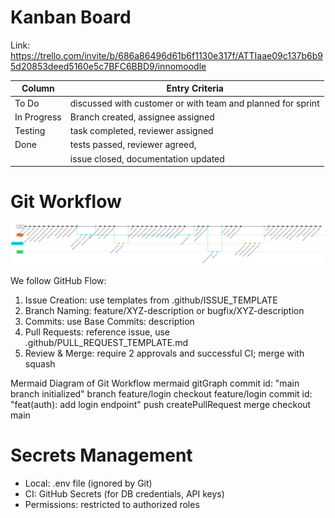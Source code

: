 # Kanban Board

Link: https://trello.com/invite/b/686a86496d61b6f1130e317f/ATTIaae09c137b6b95d20853deed5160e5c7BFC6BBD9/innomoodle

| Column          | Entry Criteria                                             |
| --------------- | ---------------------------------------------------------- |
| To Do           | discussed with customer or with team and planned for sprint|
| In Progress     | Branch created, assignee assigned                          |
| Testing         | task completed, reviewer assigned                          |
| Done            | tests passed, reviewer agreed,                             |
|                 | issue closed, documentation updated                        |

# Git Workflow

![git graph](architecture/Mermaid.png)

We follow GitHub Flow:

1. Issue Creation: use templates from .github/ISSUE_TEMPLATE
2. Branch Naming: feature/XYZ-description or bugfix/XYZ-description
3. Commits: use Base Commits: description
4. Pull Requests: reference issue, use .github/PULL_REQUEST_TEMPLATE.md
5. Review & Merge: require 2 approvals and successful CI; merge with squash

Mermaid Diagram of Git Workflow
mermaid
gitGraph
  commit id: "main branch initialized"
  branch feature/login
  checkout feature/login
  commit id: "feat(auth): add login endpoint"
  push
  createPullRequest
  merge
  checkout main


# Secrets Management

* Local: .env file (ignored by Git)
* CI: GitHub Secrets (for DB credentials, API keys)
* Permissions: restricted to authorized roles
